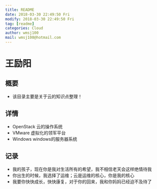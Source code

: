 ```yaml
---
title: README
date: 2018-03-30 22:49:50 Fri
modify: 2018-03-30 22:49:50 Fri
tag: [readme]
categories: Cloud
author: wmsj100
mail: wmsj100@hotmail.com
---
```


# 王励阳

## 概要
- 该目录主要是关于云的知识点整理！

## 详情
- OpenStack 云的操作系统
- VMware 虚拟化的领军平台
- Windows windows的服务器系统

## 记录
- 我的孩子，现在你是我对生活所有的希望，我不相信老天会这样绝情待我
- 你出生的时候，我选择了运维；云是运维的核心，你是我的核心
- 我要你快快成长，快快康复，对于你的回来，我和你妈妈已经迫不及待了
